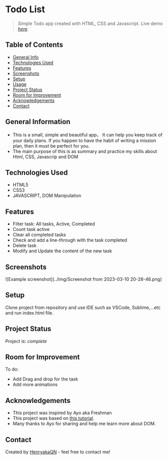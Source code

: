 # Todo List
> Simple Todo app created with HTML, CSS and Javascript.
> Live demo [_here_](https://quocnguyenx99.github.io/Todo_List/). <!-- If you have the project hosted somewhere, include the link here. -->

## Table of Contents
* [General Info](#general-information)
* [Technologies Used](#technologies-used)
* [Features](#features)
* [Screenshots](#screenshots)
* [Setup](#setup)
* [Usage](#usage)
* [Project Status](#project-status)
* [Room for Improvement](#room-for-improvement)
* [Acknowledgements](#acknowledgements)
* [Contact](#contact)
<!-- * [License](#license) -->


## General Information
 - This is a small, simple and beautiful app， It can help you keep track of your daily plans. If you happen to have the habit of writing a mission plan, then it must be perfect for you.
 - The main purpose of this is as summary and practice my skills about Html, CSS, Javascrip and DOM 
<!-- You don't have to answer all the questions - just the ones relevant to your project. -->


## Technologies Used
- HTML5
- CSS3
- JAVASCRIPT, DOM Manipulation


## Features
- Filter task: All tasks, Active, Completed
- Count task active
- Clear all completed tasks
- Check and add a line-through with the task completed
- Delete task 
- Modify and Update the content of the new task


## Screenshots
![Example screenshot](../img/Screenshot from 2023-03-10 20-28-46.png)
<!-- If you have screenshots you'd like to share, include them here. -->


## Setup
Clone project from repository and use IDE such as VSCode, Sublime,...etc and run index.html file.


## Project Status
Project is: _complete_ 


## Room for Improvement
To do:
- Add Drag and drop for the task
- Add more animations 


## Acknowledgements
- This project was inspired by Ayo aka Freshman
- This project was based on [this tutorial](https://freshman.tech/todo-list/).
- Many thanks to Ayo for sharing and help me learn more about DOM.


## Contact
Created by [HenryakaQN](https://www.facebook.com/nhquoc99) - feel free to contact me!
